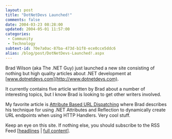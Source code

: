 ```yaml
---
layout: post
title: "DotNetDevs Launched!"
comments: false
date: 2004-03-23 08:28:00
updated: 2004-05-01 11:57:00
categories:
 - Community
 - Technology
subtext-id: 70e7a0ac-87ba-473d-b1f8-ece0cce5ddc6
alias: /blog/post/DotNetDevs-Launched!.aspx
---
```



Brad Wilson (aka The .NET Guy) just launched a new site consisting of nothing but high quality articles about .NET development at [www.dotnetdevs.com](http://www.dotnetdevs.com). 

It currently contains five article written by Brad about a number of interesting topics, but I know Brad is looking to get other writers involved. 

My favorite article is [Attribute Based URL Dispatching](http://www.dotnetdevs.com/articles/AttributeBasedURLDispatch.aspx) where Brad describes his technique for using .NET Attributes and Reflection to dynamically create URL endpoints when using HTTP Handlers. Very cool stuff. 

Keep an eye on this site. If nothing else, you should subscribe to the RSS Feed [[headlines](http://www.dotnetdevs.com/rss/headlines.xml) | [full content](http://www.dotnetdevs.com/rss/fullcontent.xml)]. 
